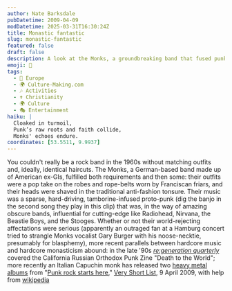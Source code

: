 ```yaml
---
author: Nate Barksdale
pubDatetime: 2009-04-09
modDatetime: 2025-03-31T16:30:24Z
title: Monastic fantastic
slug: monastic-fantastic
featured: false
draft: false
description: A look at the Monks, a groundbreaking band that fused punk music with monastic aesthetics in the '60s.
emoji: 🎸
tags:
  - 🍷 Europe
  - 🌍 Culture-Making.com
  - 🎶 Activities
  - ✝️ Christianity
  - 🌍 Culture
  - 🎭 Entertainment
haiku: |
  Cloaked in turmoil,  
  Punk’s raw roots and faith collide,  
  Monks' echoes endure.
coordinates: [53.5511, 9.9937]
---
```


You couldn't really be a rock band in the 1960s without matching outfits and, ideally, identical haircuts. The Monks, a German-based band made up of American ex-GIs, fulfilled both requirements and then some: their outfits were a pop take on the robes and rope-belts worn by Franciscan friars, and their heads were shaved in the traditional anti-fashion tonsure. Their music was a sparse, hard-driving, tamborine-infused proto-punk (dig the banjo in the second song they play in this clip) that was, in the way of amazing obscure bands, influential for cutting-edge like Radiohead, Nirvana, the Beastie Boys, and the Stooges. Whether or not their world-rejecting affectations were serious (apparently an outraged fan at a Hamburg concert tried to strangle Monks vocalist Gary Burger with his noose-necktie, presumably for blasphemy), more recent parallels between hardcore music and hardcore monasticism abound: in the late '90s _[re:generation quarterly](http://ctlibrary.com/rq/1997/winter/3109.html)_ covered the California Russian Orthodox Punk Zine "Death to the World"; more recently an Italian Capuchin monk has released two [heavy metal albums](http://news.bbc.co.uk/2/hi/europe/7513571.stm)
from "[Punk rock starts here](https://www.google.com/search?q=%22Punk%20rock%20starts%20here%22%20veryshortlist.com)," [Very Short List](http://web.archive.org/web/20111017211540/http://www.veryshortlist.com/vsl/daily.cfm/review/1116/Web_video/black-monk-time/?vp), 9 April 2009, with help from [wikipedia](http://en.wikipedia.org/wiki/The_Monks)
